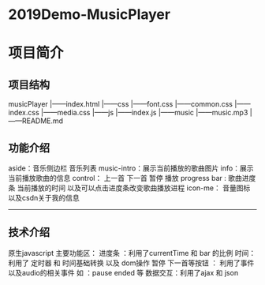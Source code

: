 # 2019Demo-MusicPlayer
# 项目简介
## 项目结构
musicPlayer
|——index.html
|——css
      |——font.css
      |——common.css
      |——index.css
      |——media.css
|——js
      |——index.js
|——music
      |——music.mp3
|——README.md

## 功能介绍

aside：音乐侧边栏 音乐列表
music-intro：展示当前播放的歌曲图片
info：展示当前播放歌曲的信息
control： 上一首 下一首 暂停 播放
progress bar : 歌曲进度条 当前播放的时间 以及可以点击进度条改变歌曲播放进程
icon-me： 音量图标 以及csdn关于我的信息

***
## 技术介绍
原生javascript
主要功能区：
进度条 ：利用了currentTime 和 bar 的比例
时间： 利用了 定时器 和 时间基础转换 以及 dom操作
暂停 下一首等按钮 ： 利用了事件 以及audio的相关事件 如 ：pause ended 等
数据交互：利用了ajax 和 json
